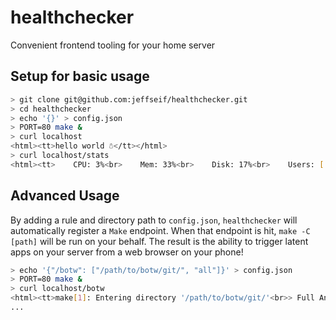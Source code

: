 # healthchecker

Convenient frontend tooling for your home server

## Setup for basic usage

```bash
> git clone git@github.com:jeffseif/healthchecker.git
> cd healthchecker
> echo '{}' > config.json
> PORT=80 make &
> curl localhost
<html><tt>hello world ☃</tt></html>
> curl localhost/stats
<html><tt>    CPU: 3%<br>    Mem: 33%<br>    Disk: 17%<br>    Users: ['jeffseif']<br>    </tt></html>
```

## Advanced Usage

By adding a rule and directory path to `config.json`, `healthchecker` will automatically register a `Make` endpoint. When that endpoint is hit, `make -C [path]` will be run on your behalf.  The result is the ability to trigger latent apps on your server from a web browser on your phone!

```bash
> echo '{"/botw": ["/path/to/botw/git/", "all"]}' > config.json
> PORT=80 make &
> curl localhost/botw
<html><tt>make[1]: Entering directory '/path/to/botw/git/'<br>> Full Ancient armor<br>90: Ancient Gear<br>65: Ancient Spring<br>50: Ancient Shaft
...
```
